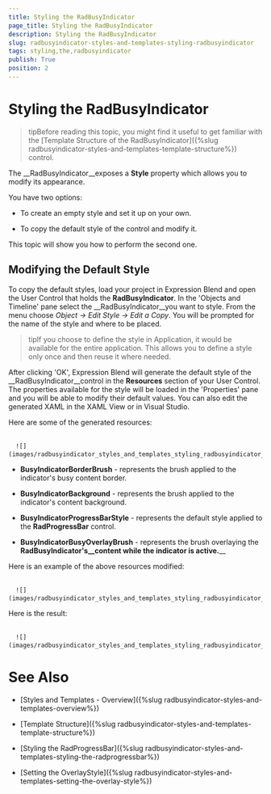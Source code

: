 ```yaml
---
title: Styling the RadBusyIndicator
page_title: Styling the RadBusyIndicator
description: Styling the RadBusyIndicator
slug: radbusyindicator-styles-and-templates-styling-radbusyindicator
tags: styling,the,radbusyindicator
publish: True
position: 2
---
```


# Styling the RadBusyIndicator



>tipBefore reading this topic, you might find it useful to get familiar with the [Template Structure of the RadBusyIndicator]({%slug radbusyindicator-styles-and-templates-template-structure%}) control.

The __RadBusyIndicator__exposes a __Style__ property which allows you to modify its appearance.

You have two options:

* To create an empty style and set it up on your own. 

* To copy the default style of the control and modify it.

This topic will show you how to perform the second one.

## Modifying the Default Style

To copy the default styles, load your project in Expression Blend and open the User Control that holds the __RadBusyIndicator__. In the 'Objects and Timeline' pane select the __RadBusyIndicator__you want to style. From the menu choose *Object -> Edit Style -> Edit a Copy*. You will be prompted for the name of the style and where to be placed.

>tipIf you choose to define the style in Application, it would be available for the entire application. This allows you to define a style only once and then reuse it where needed.

After clicking 'OK', Expression Blend will generate the default style of the __RadBusyIndicator__control in the __Resources__ section of your User Control. The properties available for the style will be loaded in the 'Properties' pane and you will be able to modify their default values. You can also edit the generated XAML in the XAML View or in Visual Studio.

Here are some of the generated resources:




         
      ![](images/radbusyindicator_styles_and_templates_styling_radbusyindicator_010.png)

* __BusyIndicatorBorderBrush__ -  represents the brush applied to the indicator's busy content border.

* __BusyIndicatorBackground__ - represents the brush applied to the indicator's content background.

* __BusyIndicatorProgressBarStyle__ - represents the default style applied to the __RadProgressBar__ control.

* __BusyIndicatorBusyOverlayBrush__ - represents the brush overlaying the __RadBusyIndicator's__content while the indicator is active.____

Here is an example of the above resources modified:




         
      ![](images/radbusyindicator_styles_and_templates_styling_radbusyindicator_020.png)

Here is the result:




         
      ![](images/radbusyindicator_styles_and_templates_styling_radbusyindicator_030.png)

# See Also

 * [Styles and Templates - Overview]({%slug radbusyindicator-styles-and-templates-overview%})

 * [Template Structure]({%slug radbusyindicator-styles-and-templates-template-structure%})

 * [Styling the RadProgressBar]({%slug radbusyindicator-styles-and-templates-styling-the-radprogressbar%})

 * [Setting the OverlayStyle]({%slug radbusyindicator-styles-and-templates-setting-the-overlay-style%})
